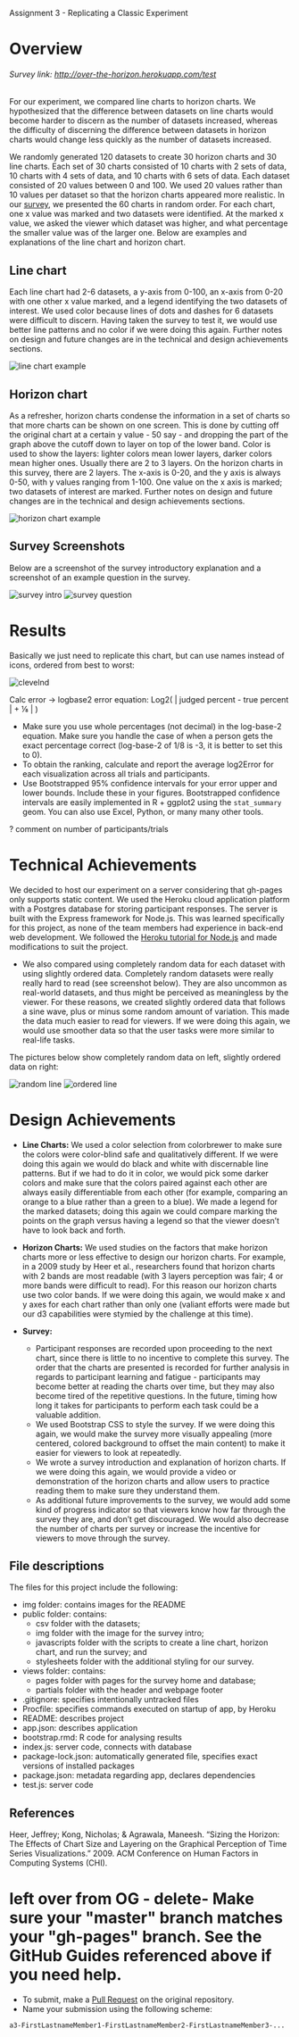 Assignment 3 - Replicating a Classic Experiment  

# Overview

###### Survey link: http://over-the-horizon.herokuapp.com/test

For our experiment, we compared line charts to horizon charts. We hypothesized that the difference between datasets on line charts would become harder to discern as the number of datasets increased, whereas the difficulty of discerning the difference between datasets in horizon charts would change less quickly as the number of datasets increased. 

We randomly generated 120 datasets to create 30 horizon charts and 30 line charts. 
Each set of 30 charts consisted of 10 charts with 2 sets of data, 10 charts with 4 sets of data, 
and 10 charts with 6 sets of data. 
Each dataset consisted of 20 values between 
0 and 100. We used 20 values rather than 10 
values per dataset so that the horizon charts 
appeared more realistic. In our [survey](http://over-the-horizon.herokuapp.com/test), 
we presented the 60 charts in random order. For each chart, one x value was marked and two datasets were identified. At the marked x value, we asked the viewer which dataset was higher, and what percentage the smaller value was of the larger one. Below are examples and explanations of the line chart and horizon chart. 

## Line chart

Each line chart had 2-6 datasets, a y-axis from 0-100, an x-axis from 0-20 with one other x value marked, and a legend identifying the two datasets of interest. We used color because lines of dots and dashes for 6 datasets were difficult to discern. Having taken the survey to test it, we would use better line patterns and no color if we were doing this again. Further notes on design and future changes are in the technical and design achievements sections. 

![line chart example](img/line%20chart.png)

## Horizon chart

As a refresher, horizon charts condense the information in a set of charts so that more 
charts can be shown on one screen. This is done by cutting off the original chart at a certain y value - 50 say - and dropping the part of the graph above the cutoff down to layer on top of the lower band. Color is used to show the layers: lighter colors mean lower layers, darker colors mean higher ones. Usually there are 2 to 3 layers. On the horizon charts in this survey, there are 2 layers. The x-axis is 0-20, and the y axis is always 0-50, with y values ranging from 1-100. One value on the x axis is marked; two datasets of interest are marked. Further notes on design and future changes are in the technical and design achievements sections. 

![horizon chart example](img/horizon%20chart.png)

## Survey Screenshots

Below are a screenshot of the survey introductory explanation and a screenshot of an example question in the survey. 

![survey intro](img/intro%20survey.png) ![survey question](img/survey%20question.png)

# Results 

Basically we just need to replicate this chart, but can use names instead of icons, ordered from best to worst: 

![clevelnd](img/cleveland.JPG)

Calc error -> logbase2 error equation: Log2( | judged percent - true percent | + ⅛ | )
- Make sure you use whole percentages (not decimal) in the log-base-2 equation. 
Make sure you handle the case of when a person gets the exact percentage correct (log-base-2 of 1/8 is -3, it is better to set this to 0). 
- To obtain the ranking, calculate and report the average log2Error for each visualization across all trials and participants. 
- Use Bootstrapped 95\% confidence intervals for your error upper and lower bounds. 
Include these in your figures. Bootstrapped confidence intervals are easily implemented 
in R + ggplot2 using the `stat_summary` geom. You can also use Excel, Python, or many many other tools. 

? comment on number of participants/trials

# Technical Achievements

We decided to host our experiment on a server considering that gh-pages only supports static content. We used the Heroku cloud application platform with a Postgres database for storing participant responses. The server is built with the Express framework for Node.js. This was learned specifically for this project, as none of the team members had experience in back-end web development. We followed the [Heroku tutorial for Node.js](https://devcenter.heroku.com/articles/getting-started-with-nodejs) and made modifications to suit the project.

- We also compared using completely random data for each dataset with using slightly ordered data. Completely random datasets were really really hard to read (see screenshot below). They are also uncommon as real-world datasets, and thus might be perceived as meaningless by the viewer. For these reasons, we created slightly ordered data that follows a sine wave, plus or minus some random amount of variation. This made the data much easier to read for viewers. If we were doing this again, we would use smoother data so that the user tasks were more similar to real-life tasks.

The pictures below show completely random data on left, slightly ordered data on right: 

![random line](img/random%20line.png) ![ordered line](img/ordered%20line.png)

# Design Achievements

- **Line Charts:** We used a color selection from colorbrewer to make sure the colors were color-blind safe and qualitatively different. If we were doing this again we would do black and white with discernable line patterns. But if we had to do it in color, we would pick some darker colors and make sure that the colors paired against each other are always easily differentiable from each other (for example, comparing an orange to a blue rather than a green to a blue). We made a legend for the marked datasets; doing this again we could compare marking the points on the graph versus having a legend so that the viewer doesn’t have to look back and forth. 

- **Horizon Charts:** We used studies on the factors that make horizon charts more or less effective to design our horizon charts. For example, in a 2009 study by Heer et al., researchers found that horizon charts with 2 bands are most readable (with 3 layers perception was fair; 4 or more bands were difficult to read). For this reason our horizon charts use two color bands. If we were doing this again, we would make x and y axes for each chart rather than only one (valiant efforts were made but our d3 capabilities were stymied by the challenge at this time). 

- **Survey:**
  - Participant responses are recorded upon proceeding to the next chart, since there is little to no incentive to complete this survey. The order that the charts are presented is recorded for further analysis in regards to participant learning and fatigue - participants may become better at reading the charts over time, but they may also become tired of the repetitive questions. In the future, timing how long it takes for participants to perform each task could be a valuable addition.
  - We used Bootstrap CSS to style the survey. If we were doing this again, we would make the survey more visually appealing (more centered, colored background to offset the main content) to make it easier for viewers to look at repeatedly. 
  - We wrote a survey introduction and explanation of horizon charts. If we were doing this again, we would provide a video or demonstration of the horizon charts and allow users to practice reading them to make sure they understand them. 
  - As additional future improvements to the survey, we would add some kind of progress indicator so that viewers know how far through the survey they are, and don’t get discouraged. 
  We would also decrease the number of charts per survey or increase the incentive for viewers to move through the survey. 
  

## File descriptions

The files for this project include the following: 
- img folder: contains images for the README
- public folder: contains:
  - csv folder with the datasets;
  - img folder with the image for the survey intro;
  - javascripts folder with the scripts to create a line chart, horizon chart, 
  and run the survey; and
  - stylesheets folder with the additional styling for our survey. 
- views folder: contains:
  - pages folder with pages for the survey home and database;
  - partials folder with the header and webpage footer
- .gitignore: specifies intentionally untracked files
- Procfile: specifies commands executed on startup of app, by Heroku
- README: describes project
- app.json: describes application
- bootstrap.rmd: R code for analysing results
- index.js: server code, connects with database
- package-lock.json: automatically generated file, specifies exact versions of installed packages
- package.json: metadata regarding app, declares dependencies
- test.js: server code

## References

Heer, Jeffrey; Kong, Nicholas; & Agrawala, Maneesh. “Sizing the Horizon: The Effects of Chart Size and Layering on the Graphical Perception of Time Series Visualizations.” 2009. ACM Conference on Human Factors in Computing Systems (CHI). 


# left over from OG - delete- Make sure your "master" branch matches your "gh-pages" branch. See the GitHub Guides referenced above if you need help.
- To submit, make a [Pull Request](https://help.github.com/articles/using-pull-requests/) on the original repository.
- Name your submission using the following scheme: 
```
a3-FirstLastnameMember1-FirstLastnameMember2-FirstLastnameMember3-...
```
